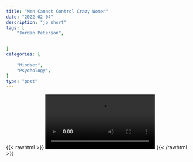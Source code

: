 ```yaml
---
title: "Men Cannot Control Crazy Women"
date: "2022-02-04"
description: "jp short"
tags: [
    "Jordan Peterson",


]
categories: [
    
    "Mindset",
    "Psychology",
]
type: "post"
---
```

{{< rawhtml >}}
    <video width="auto" height="auto" controls>
        <source src="https://clips.dev00ps.com/Jordan%20Peterson/I%20Bet%20You%20Can39t%20Control%20quotCrazy%20Womenquot%20-%20Jordan%20Peterson%20Shorts%20JordanPeterson%20FemaleInsanity.mp4" type="video/mp4"> 
    </video>
{{< /rawhtml >}}